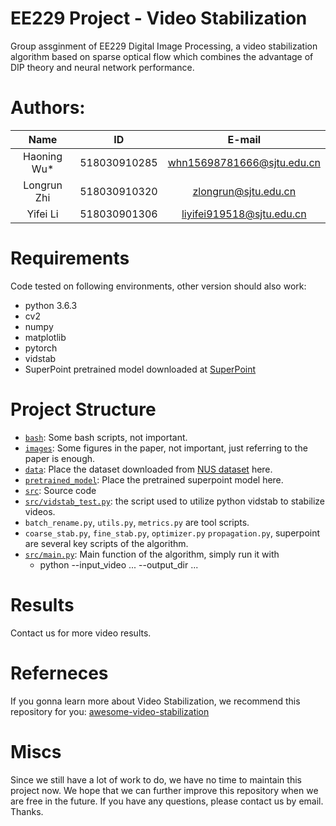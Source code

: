 
# EE229 Project - Video Stabilization
Group assginment of EE229 Digital Image Processing, a video stabilization algorithm based on sparse optical flow which combines the advantage of DIP theory and neural network performance.

# Authors:
| Name | ID | E-mail |
| :-----: | :----: | :----: |
| Haoning Wu* | 518030910285 | whn15698781666@sjtu.edu.cn |
| Longrun Zhi | 518030910320 | zlongrun@sjtu.edu.cn |
| Yifei Li | 518030901306 | liyifei919518@sjtu.edu.cn |

# Requirements
Code tested on following environments, other version should also work:
* python 3.6.3
* cv2
* numpy
* matplotlib
* pytorch
* vidstab
* SuperPoint pretrained model downloaded at [SuperPoint](https://github.com/magicleap/SuperPointPretrainedNetwork)

# Project Structure
* [`bash`](bash): Some bash scripts, not important.
* [`images`](images): Some figures in the paper, not important, just referring to the paper is enough.
* [`data`](data): Place the dataset downloaded from [NUS dataset](http://liushuaicheng.org/SIGGRAPH2013/database.html) here.
* [`pretrained_model`](pretrained_model): Place the pretrained superpoint model here.
* [`src`](src): Source code
* [`src/vidstab_test.py`](src/vidstab_test.py): the script used to utilize python vidstab to stabilize videos.
* `batch_rename.py`, `utils.py`, `metrics.py` are tool scripts.
* `coarse_stab.py`, `fine_stab.py`, `optimizer.py` `propagation.py`, superpoint are several key scripts of the algorithm.
* [`src/main.py`](src/main.py): Main function of the algorithm, simply run it with
    * python --input_video ... --output_dir ...

# Results 
 Contact us for more video results.

# Referneces
 If you gonna learn more about Video Stabilization, we recommend this repository for you: [awesome-video-stabilization](https://github.com/yaochih/awesome-video-stabilization)

# Miscs
 Since we still have a lot of work to do, we have no time to maintain this project now. We hope that we can further improve this repository when we are free in the future. If you have any questions, please contact us by email. Thanks.